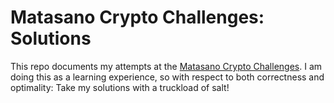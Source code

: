 # Matasano Crypto Challenges: Solutions

This repo documents my attempts at the
[Matasano Crypto Challenges](http://cryptopals.com/).
I am doing this as a learning experience, so with respect to both correctness
and optimality: Take my solutions with a truckload of salt!
